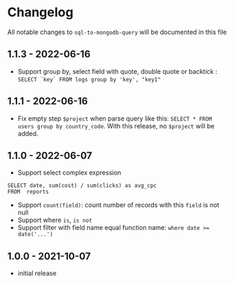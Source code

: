 # Changelog

All notable changes to `sql-to-mongodb-query` will be documented in this file

## 1.1.3 - 2022-06-16

- Support group by, select field with quote, double quote or backtick : ```SELECT `key` FROM logs group by 'key', "key1"```

## 1.1.1 - 2022-06-16

- Fix empty step `$project` when parse query like this: `SELECT * FROM users group by country_code`. With this release, no `$project` will be added.

## 1.1.0 - 2022-06-07

- Support select complex expression

```
SELECT date, sum(cost) / sum(clicks) as avg_cpc
FROM  reports
```

- Support `count(field)`: count number of records with this `field` is not null
- Support where `is`, `is not`
- Support filter with field name equal function name: `where date >= date('...')`

## 1.0.0 - 2021-10-07

- initial release
